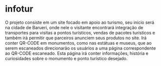 # infotur

O projeto consiste em um site focado em apoio ao turismo, seu início será na 
cidade de Barueri, onde nele o visitante encontrará integração de transportes para 
visitas a pontos turísticos, vendas de pacotes turísticos e também irá permitir que parceiros
anunciem seus produtos no site. Irá conter QR-CODE em monumentos, como nas 
estátuas e museus, que ao serem escaneados direcionarão os usuários a uma página 
correspondente ao QR-CODE escaneado. Esta página irá conter informações, história 
e curiosidades sobre o monumento e ponto turístico desejado. 
